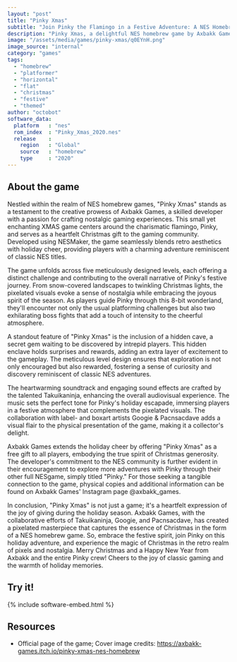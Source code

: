 ```yaml
---
layout: "post"
title: "Pinky Xmas"
subtitle: "Join Pinky the Flamingo in a Festive Adventure: A NES Homebrew Gift with 5 Levels, 2 Boss Fights, and a Hidden Cave!"
description: "Pinky Xmas, a delightful NES homebrew game by Axbakk Games, invites players to embark on a festive journey with Pinky the Flamingo, featuring 5 levels, 2 boss fights, and a hidden cave. Crafted with NESMaker, this Christmas gift is free for all, offering retro gaming joy with charming aesthetics. Dive into the holiday spirit and explore the pixelated wonderland designed for enthusiasts of classic gaming experiences."
image: "/assets/media/games/pinky-xmas/q0EYnH.png"
image_source: "internal"
category: "games"
tags:
  - "homebrew"
  - "platformer"
  - "horizontal"
  - "flat"
  - "christmas"
  - "festive"
  - "themed"
author: "octobot"
software_data:
  platform   : "nes"
  rom_index  : "Pinky_Xmas_2020.nes"
  release    :
    region   : "Global"
    source   : "homebrew"
    type     : "2020"
---
```


## About the game

Nestled within the realm of NES homebrew games, "Pinky Xmas" stands as a testament to the creative prowess of Axbakk Games, a skilled developer with a passion for crafting nostalgic gaming experiences. This small yet enchanting XMAS game centers around the charismatic flamingo, Pinky, and serves as a heartfelt Christmas gift to the gaming community. Developed using NESMaker, the game seamlessly blends retro aesthetics with holiday cheer, providing players with a charming adventure reminiscent of classic NES titles.

The game unfolds across five meticulously designed levels, each offering a distinct challenge and contributing to the overall narrative of Pinky's festive journey. From snow-covered landscapes to twinkling Christmas lights, the pixelated visuals evoke a sense of nostalgia while embracing the joyous spirit of the season. As players guide Pinky through this 8-bit wonderland, they'll encounter not only the usual platforming challenges but also two exhilarating boss fights that add a touch of intensity to the cheerful atmosphere.

A standout feature of "Pinky Xmas" is the inclusion of a hidden cave, a secret gem waiting to be discovered by intrepid players. This hidden enclave holds surprises and rewards, adding an extra layer of excitement to the gameplay. The meticulous level design ensures that exploration is not only encouraged but also rewarded, fostering a sense of curiosity and discovery reminiscent of classic NES adventures.

The heartwarming soundtrack and engaging sound effects are crafted by the talented Takuikaninja, enhancing the overall audiovisual experience. The music sets the perfect tone for Pinky's holiday escapade, immersing players in a festive atmosphere that complements the pixelated visuals. The collaboration with label- and boxart artists Googie & Pacnsacdave adds a visual flair to the physical presentation of the game, making it a collector's delight.

Axbakk Games extends the holiday cheer by offering "Pinky Xmas" as a free gift to all players, embodying the true spirit of Christmas generosity. The developer's commitment to the NES community is further evident in their encouragement to explore more adventures with Pinky through their other full NESgame, simply titled "Pinky." For those seeking a tangible connection to the game, physical copies and additional information can be found on Axbakk Games' Instagram page @axbakk_games.

In conclusion, "Pinky Xmas" is not just a game; it's a heartfelt expression of the joy of giving during the holiday season. Axbakk Games, with the collaborative efforts of Takuikaninja, Googie, and Pacnsacdave, has created a pixelated masterpiece that captures the essence of Christmas in the form of a NES homebrew game. So, embrace the festive spirit, join Pinky on this holiday adventure, and experience the magic of Christmas in the retro realm of pixels and nostalgia. Merry Christmas and a Happy New Year from Axbakk and the entire Pinky crew! Cheers to the joy of classic gaming and the warmth of holiday memories.

## Try it!

{% include software-embed.html %}

## Resources

* Official page of the game; Cover image credits: <https://axbakk-games.itch.io/pinky-xmas-nes-homebrew>


